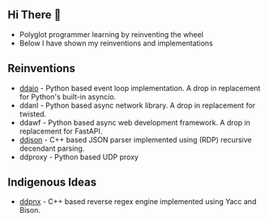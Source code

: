 ## Hi There 👋

- Polyglot programmer learning by reinventing the wheel
- Below I have shown my reinventions and implementations

## Reinventions

- [ddaio](https://github.com/DineshDevaraj/ddaio) - Python based event loop implementation. A drop in replacement for Python's built-in asyncio.
- ddanl - Python based async network library. A drop in replacement for twisted.
- ddawf - Python based async web development framework. A drop in replacement for FastAPI.
- [ddjson](https://github.com/DineshDevaraj/ddjson) - C++ based JSON parser implemented using (RDP) recursive decendant parsing.
- ddproxy - Python based UDP proxy

## Indigenous Ideas

- [ddpnx](https://github.com/DineshDevaraj/ddjson) - C++ based reverse regex engine implemented using Yacc and Bison.
